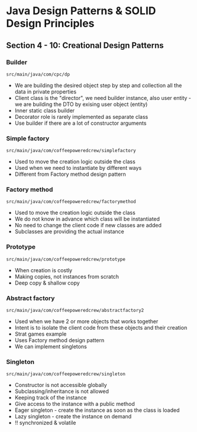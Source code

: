 # Java Design Patterns & SOLID Design Principles


## Section 4 - 10: Creational Design Patterns
### Builder
```
src/main/java/com/cpc/dp
```
* We are building the desired object step by step and collection all the data in private properties
* Client class is the "director", we need builder instance, also user entity - we are building the DTO by exising user object (entity)
* Inner static class builder
* Decorator role is rarely implemented as separate class
* Use builder if there are a lot of constructor arguments

### Simple factory
```
src/main/java/com/coffeepoweredcrew/simplefactory
```
* Used to move the creation logic outside the class
* Used when we need to instantiate by different ways
* Different from Factory method design pattern

### Factory method
```
src/main/java/com/coffeepoweredcrew/factorymethod
```
* Used to move the creation logic outside the class
* We do not know in advance which class will be instantiated
* No need to change the client code if new classes are added
* Subclasses are providing the actual instance

### Prototype
```
src/main/java/com/coffeepoweredcrew/prototype
```
* When creation is costly
* Making copies, not instances from scratch
* Deep copy & shallow copy

### Abstract factory
```
src/main/java/com/coffeepoweredcrew/abstractfactory2
```
* Used when we have 2 or more objects that works together
* Intent is to isolate the client code from these objects and their creation
* Strat games example
* Uses Factory method design pattern
* We can implement singletons

### Singleton
```
src/main/java/com/coffeepoweredcrew/singleton
```
* Constructor is not accessible globally
* Subclassing/inheritance is not allowed
* Keeping track of the instance
* Give access to the instance with a public method
* Eager singleton - create the instance as soon as the class is loaded
* Lazy singleton - create the instance on demand
* !! synchronized & volatile